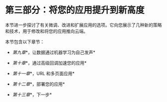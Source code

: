 # 第三部分：将您的应用提升到新高度

本节进一步探讨了有关微调、改进和扩展应用的选项。它向您展示了几种新的策略和技术，用于修改和将您的应用推向云端。

本节包含以下章节：

+   *第九章**，让数据通过机器学习为自己发声*

+   *第十章**，通过高级回调加速您的应用*

+   *第十一章**，URL 和多页面应用*

+   *第十二章**，部署您的应用*

+   *第十三章**，下一步*
